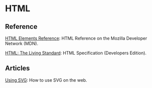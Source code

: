 
HTML
====

Reference
---------

[HTML Elements Reference](https://developer.mozilla.org/en-US/docs/Web/HTML/Element): HTML Reference on the Mozilla Developer Network (MDN).

[HTML: The Living Standard](https://html.spec.whatwg.org/dev/): HTML Specification (Developers Edition).

Articles
--------

[Using SVG](https://css-tricks.com/using-svg/): How to use SVG on the web.

